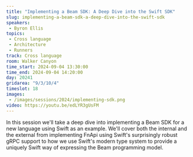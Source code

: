 ```yaml
---
title: "Implementing a Beam SDK: A Deep Dive into the Swift SDK"
slug: implementing-a-beam-sdk-a-deep-dive-into-the-swift-sdk
speakers:
 - Byron Ellis
topics:
 - Cross language
 - Architecture
 - Runners
track: Cross language
room: Walker Canyon
time_start: 2024-09-04 13:30:00
time_end: 2024-09-04 14:20:00
day: 20241
gridarea: "9/3/10/4"
timeslot: 18
images:
 - /images/sessions/2024/implementing-sdk.png 
video: https://youtu.be/edLYR3gUsFM
---
```


In this session we'll take a deep dive into implementing a Beam SDK for a new language using Swift as an example. We'll cover both the internal and the external from implementing FnApi using Swift's surprisingly robust gRPC support to how we use Swift's modern type system to provide a uniquely Swift way of expressing the Beam programming model.